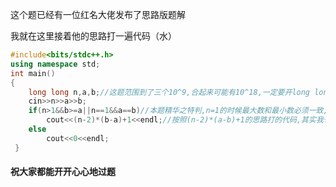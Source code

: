 这个题已经有一位红名大佬发布了思路版题解

我就在这里接着他的思路打一遍代码（水）

```cpp
#include<bits/stdc++.h>
using namespace std;
int main()
{
	long long n,a,b;//这题范围到了三个10^9,合起来可能有10^18,一定要开long long
	cin>>n>>a>>b;
	if(n>1&&b>=a||n==1&&a==b)//本题精华之特判,n=1的时候最大数和最小数必须一致,因为只有一个数,其他的时候就只要满足a>=b即可
		cout<<(n-2)*(b-a)+1<<endl;//按照(n-2)*(a-b)+1的思路打的代码,其实我也想到了(笑)
	else
		cout<<0<<endl; 
 } 
```

#### 祝大家都能开开心心地过题